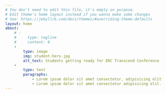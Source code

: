 ```yaml
---
# You don't need to edit this file, it's empty on purpose.
# Edit theme's home layout instead if you wanna make some changes
# See: https://jekyllrb.com/docs/themes/#overriding-theme-defaults
layout: home
about: 
    # - 
    #     type: tagline
    #     content: 0
    - 
        type: image
        img: student-hero.jpg
        alt_text: Students getting ready for ERC Transcend Conference
    -
        type: text
        paragraphs:
            - Lorem ipsum dolor sit amet consectetur, adipisicing elit. Tenetur sequi quasi accusamus autem, sapiente repellat omnis sit nostrum laudantium, placeat amet aspernatur itaque suscipit impedit consequuntur nam a reiciendis illum. Inventore id, nemo saepe debitis, culpa sit quia vero hic illum eveniet ullam placeat. Laudantium consequuntur omnis corporis voluptatibus ut quasi sequi quaerat, velit, iure delectus officiis suscipit officia eius. Illum rerum ab ipsa sed reprehenderit, hic et reiciendis rem facere, deserunt excepturi eveniet repellat suscipit quis quae vitae dicta quaerat quia iste cumque, ullam molestiae quisquam! Saepe, sequi velit?
            - Lorem ipsum dolor sit amet consectetur adipisicing elit. Dolorum libero praesentium nam magni nobis qui corrupti delectus perferendis officia non doloribus quidem rem minima harum, ut ipsa, nostrum quo doloremque. Minima rem, dolores cumque tempore labore in tenetur. Ratione voluptas illo similique! Odio asperiores exercitationem illo? Fuga, at nihil id autem velit esse quisquam optio illo quos est minus odio. Corrupti tempora porro temporibus excepturi dolores odio dignissimos alias itaque cupiditate assumenda, fugit eligendi laborum voluptatem laboriosam veniam sed similique ab! Illo repellat est maiores adipisci aspernatur officia suscipit doloremque? Beatae voluptatem recusandae, maxime rem cumque aperiam laborum fugit animi culpa eveniet expedita quo pariatur molestiae quasi! Blanditiis necessitatibus magnam doloribus incidunt minima reprehenderit, iure maxime at veritatis ipsam architecto.
---
```

